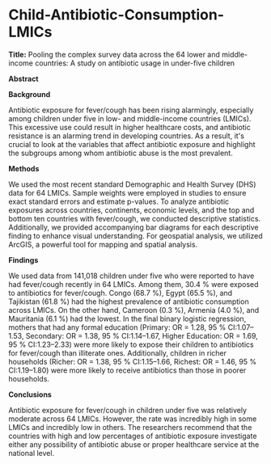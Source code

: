 # Child-Antibiotic-Consumption-LMICs

**Title:** Pooling the complex survey data across the 64 lower and middle-income countries: A study on antibiotic usage in under-five children

**Abstract**

**Background**

Antibiotic exposure for fever/cough has been rising alarmingly, especially among children under five in low- and middle-income countries (LMICs). This excessive use could result in higher healthcare costs, and antibiotic resistance is an alarming trend in developing countries. As a result, it's crucial to look at the variables that affect antibiotic exposure and highlight the subgroups among whom antibiotic abuse is the most prevalent.

**Methods**

We used the most recent standard Demographic and Health Survey (DHS) data for 64 LMICs. Sample weights were employed in studies to ensure exact standard errors and estimate p-values. To analyze antibiotic exposures across countries, continents, economic levels, and the top and bottom ten countries with fever/cough, we conducted descriptive statistics. Additionally, we provided accompanying bar diagrams for each descriptive finding to enhance visual understanding. For geospatial analysis, we utilized ArcGIS, a powerful tool for mapping and spatial analysis.

**Findings**

We used data from 141,018 children under five who were reported to have had fever/cough recently in 64 LMICs. Among them, 30.4 % were exposed to antibiotics for fever/cough. Congo (68.7 %), Egypt (65.5 %), and Tajikistan (61.8 %) had the highest prevalence of antibiotic consumption across LMICs. On the other hand, Cameroon (0.3 %), Armenia (4.0 %), and Mauritania (6.1 %) had the lowest. In the final binary logistic regression, mothers that had any formal education (Primary: OR = 1.28, 95 % CI:1.07–1.53, Secondary: OR = 1.38, 95 % CI:1.14–1.67, Higher Education: OR = 1.69, 95 % CI:1.23–2.33) were more likely to expose their children to antibiotics for fever/cough than illiterate ones. Additionally, children in richer households (Richer: OR = 1.38, 95 % CI:1.15–1.66, Richest: OR = 1.46, 95 % CI:1.19–1.80) were more likely to receive antibiotics than those in poorer households.

**Conclusions**

Antibiotic exposure for fever/cough in children under five was relatively moderate across 64 LMICs. However, the rate was incredibly high in some LMICs and incredibly low in others. The researchers recommend that the countries with high and low percentages of antibiotic exposure investigate either any possibility of antibiotic abuse or proper healthcare service at the national level.

